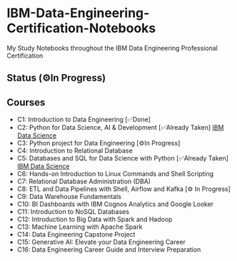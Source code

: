 # IBM-Data-Engineering-Certification-Notebooks

My Study Notebooks throughout the IBM Data Engineering Professional Certification

## Status (⚙️In Progress)

## Courses
- C1: Introduction to Data Engineering [✅Done]
- C2: Python for Data Science, AI & Development [✅Already Taken] [IBM Data Science](https://github.com/MeloStudy/IBM-Data-Science-Certification-Notebooks/tree/main)
- C3: Python project for Data Engineering [⚙️In Progress]
- C4: Introduction to Relational Database
- C5: Databases and SQL for Data Science with Python [✅Already Taken] [IBM Data Science](https://github.com/MeloStudy/IBM-Data-Science-Certification-Notebooks/tree/main/Course%206%20-%20Dbs)
- C6: Hands-on Introduction to Linux Commands and Shell Scripting
- C7: Relational Database Administration (DBA)
- C8: ETL and Data Pipelines with Shell, Airflow and Kafka [⚙️ In Progress]
- C9: Data Warehouse Fundamentals
- C10: BI Dashboards with IBM Cognos Analytics and Google Looker
- C11: Introduction to NoSQL Databases
- C12: Introduction to Big Data with Spark and Hadoop
- C13: Machine Learning with Apache Spark
- C14: Data Engineering Capstone Project
- C15: Generative AI: Elevate your Data Engineering Career
- C16: Data Engineering Career Guide and Interview Preparation